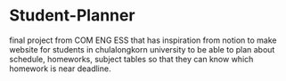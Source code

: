 # Student-Planner
final project from COM ENG ESS that has inspiration from notion to make website for students in chulalongkorn university to be able to plan about schedule, homeworks, subject tables so that they can know which homework is near deadline.  
